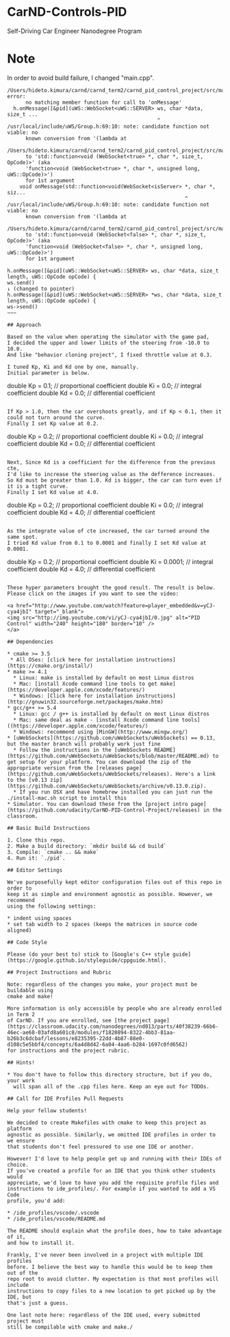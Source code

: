 # CarND-Controls-PID
Self-Driving Car Engineer Nanodegree Program

# Note 

In order to avoid build failure, I changed "main.cpp".

~~~~
/Users/hideto.kimura/carnd/carnd_term2/carnd_pid_control_project/src/main.cpp:39:5: error: 
      no matching member function for call to 'onMessage'
  h.onMessage([&pid](uWS::WebSocket<uWS::SERVER> ws, char *data, size_t ...
                                                 ^
/usr/local/include/uWS/Group.h:69:10: note: candidate function not viable: no
      known conversion from '(lambda at
      /Users/hideto.kimura/carnd/carnd_term2/carnd_pid_control_project/src/main.cpp:39:15)'
      to 'std::function<void (WebSocket<true> *, char *, size_t, OpCode)>' (aka
      'function<void (WebSocket<true> *, char *, unsigned long, uWS::OpCode)>')
      for 1st argument
    void onMessage(std::function<void(WebSocket<isServer> *, char *, siz...
                                                          ^
/usr/local/include/uWS/Group.h:69:10: note: candidate function not viable: no
      known conversion from '(lambda at
      /Users/hideto.kimura/carnd/carnd_term2/carnd_pid_control_project/src/main.cpp:39:15)'
      to 'std::function<void (WebSocket<false> *, char *, size_t, OpCode)>' (aka
      'function<void (WebSocket<false> *, char *, unsigned long, uWS::OpCode)>')
      for 1st argument
~~~~
~~~~
h.onMessage([&pid](uWS::WebSocket<uWS::SERVER> ws, char *data, size_t length, uWS::OpCode opCode) {
ws.send()
↓ (changed to pointer)
h.onMessage([&pid](uWS::WebSocket<uWS::SERVER> *ws, char *data, size_t length, uWS::OpCode opCode) {
ws->send()
~~~

## Approach

Based on the value when operating the simulator with the game pad,   
I decided the upper and lower limits of the steering from -10.0 to 10.0.  
And like "behavior cloning project", I fixed throttle value at 0.3.  

I tuned Kp, Ki and Kd one by one, manually.  
Initial parameter is below.

~~~~~
double Kp = 0.1;  // proportional coefficient
double Ki = 0.0;  // integral coefficient
double Kd = 0.0;  // differential coefficient
~~~~~

If Kp > 1.0, then the car overshoots greatly, and if Kp < 0.1, then it could not turn around the curve.  
Finally I set Kp value at 0.2.

~~~~~
double Kp = 0.2;  // proportional coefficient
double Ki = 0.0;  // integral coefficient
double Kd = 0.0;  // differential coefficient
~~~~~

Next, Since Kd is a coefficient for the difference from the previous cte,  
I'd like to increase the steering value as the defference increases.  
So Kd must be greater than 1.0. Kd is bigger, the car can turn even if it is a tight curve.  
Finally I set Kd value at 4.0.

~~~~~
double Kp = 0.2;  // proportional coefficient
double Ki = 0.0;  // integral coefficient
double Kd = 4.0;  // differential coefficient
~~~~~

As the integrate value of cte increased, the car turned around the same spot.  
I tried Kd value from 0.1 to 0.0001 and finally I set Kd value at 0.0001.

~~~~~
double Kp = 0.2;  // proportional coefficient
double Ki = 0.0001;  // integral coefficient
double Kd = 4.0;  // differential coefficient
~~~~~

These hyper parameters brought the good result. The result is below.  
Please click on the images if you want to see the video:

<a href="http://www.youtube.com/watch?feature=player_embedded&v=yCJ-cya4jbI" target="_blank">
<img src="http://img.youtube.com/vi/yCJ-cya4jbI/0.jpg" alt="PID Control" width="240" height="180" border="10" />
</a>

## Dependencies

* cmake >= 3.5
 * All OSes: [click here for installation instructions](https://cmake.org/install/)
* make >= 4.1
  * Linux: make is installed by default on most Linux distros
  * Mac: [install Xcode command line tools to get make](https://developer.apple.com/xcode/features/)
  * Windows: [Click here for installation instructions](http://gnuwin32.sourceforge.net/packages/make.htm)
* gcc/g++ >= 5.4
  * Linux: gcc / g++ is installed by default on most Linux distros
  * Mac: same deal as make - [install Xcode command line tools]((https://developer.apple.com/xcode/features/)
  * Windows: recommend using [MinGW](http://www.mingw.org/)
* [uWebSockets](https://github.com/uWebSockets/uWebSockets) == 0.13, but the master branch will probably work just fine
  * Follow the instructions in the [uWebSockets README](https://github.com/uWebSockets/uWebSockets/blob/master/README.md) to get setup for your platform. You can download the zip of the appropriate version from the [releases page](https://github.com/uWebSockets/uWebSockets/releases). Here's a link to the [v0.13 zip](https://github.com/uWebSockets/uWebSockets/archive/v0.13.0.zip).
  * If you run OSX and have homebrew installed you can just run the ./install-mac.sh script to install this
* Simulator. You can download these from the [project intro page](https://github.com/udacity/CarND-PID-Control-Project/releases) in the classroom.

## Basic Build Instructions

1. Clone this repo.
2. Make a build directory: `mkdir build && cd build`
3. Compile: `cmake .. && make`
4. Run it: `./pid`. 

## Editor Settings

We've purposefully kept editor configuration files out of this repo in order to
keep it as simple and environment agnostic as possible. However, we recommend
using the following settings:

* indent using spaces
* set tab width to 2 spaces (keeps the matrices in source code aligned)

## Code Style

Please (do your best to) stick to [Google's C++ style guide](https://google.github.io/styleguide/cppguide.html).

## Project Instructions and Rubric

Note: regardless of the changes you make, your project must be buildable using
cmake and make!

More information is only accessible by people who are already enrolled in Term 2
of CarND. If you are enrolled, see [the project page](https://classroom.udacity.com/nanodegrees/nd013/parts/40f38239-66b6-46ec-ae68-03afd8a601c8/modules/f1820894-8322-4bb3-81aa-b26b3c6dcbaf/lessons/e8235395-22dd-4b87-88e0-d108c5e5bbf4/concepts/6a4d8d42-6a04-4aa6-b284-1697c0fd6562)
for instructions and the project rubric.

## Hints!

* You don't have to follow this directory structure, but if you do, your work
  will span all of the .cpp files here. Keep an eye out for TODOs.

## Call for IDE Profiles Pull Requests

Help your fellow students!

We decided to create Makefiles with cmake to keep this project as platform
agnostic as possible. Similarly, we omitted IDE profiles in order to we ensure
that students don't feel pressured to use one IDE or another.

However! I'd love to help people get up and running with their IDEs of choice.
If you've created a profile for an IDE that you think other students would
appreciate, we'd love to have you add the requisite profile files and
instructions to ide_profiles/. For example if you wanted to add a VS Code
profile, you'd add:

* /ide_profiles/vscode/.vscode
* /ide_profiles/vscode/README.md

The README should explain what the profile does, how to take advantage of it,
and how to install it.

Frankly, I've never been involved in a project with multiple IDE profiles
before. I believe the best way to handle this would be to keep them out of the
repo root to avoid clutter. My expectation is that most profiles will include
instructions to copy files to a new location to get picked up by the IDE, but
that's just a guess.

One last note here: regardless of the IDE used, every submitted project must
still be compilable with cmake and make./
